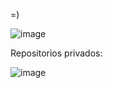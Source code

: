 =)

![image](https://github.com/patodoldan/patodoldan/assets/22521975/f5ce5559-f2d2-47c5-99c0-49dd5453ef99)


Repositorios privados:

![image](https://github.com/patodoldan/patodoldan/assets/22521975/15c0ad55-59b6-43b9-b926-56ab52251769)
